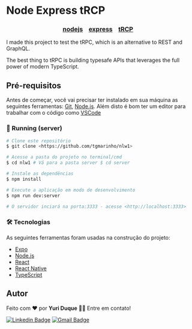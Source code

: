 # Node Express tRCP


<h3 align="center">  
	<a href="https://nodejs.org/en/">nodejs</a>&nbsp;&nbsp;&nbsp;
	<a href="https://expressjs.com/pt-br/">express</a>&nbsp;&nbsp;&nbsp;
	<a href="https://trpc.io/">tRCP</a> &nbsp;&nbsp;&nbsp;
</h3>  
<p>

I made this project to test the tRPC, which is an alternative to REST and GraphQL.

The best thing to tRPC is building typesafe APIs that leverages the full power of modern TypeScript.


## Pré-requisitos 

Antes de começar, você vai precisar ter instalado em sua máquina as seguintes ferramentas: [Git](https://git-scm.com), [Node.js](https://nodejs.org/en/). Além disto é bom ter um editor para trabalhar com o código como [VSCode](https://code.visualstudio.com/) 


### 🎲 Running (server)

```bash 
# Clone este repositório 
$ git clone <https://github.com/tgmarinho/nlw1> 

# Acesse a pasta do projeto no terminal/cmd 
$ cd nlw1 # Vá para a pasta server $ cd server 

# Instale as dependências 
$ npm install 

# Execute a aplicação em modo de desenvolvimento 
$ npm run dev:server 

# O servidor inciará na porta:3333 - acesse <http://localhost:3333> 
```

### 🛠 Tecnologias 

As seguintes ferramentas foram usadas na construção do projeto: 

- [Expo](https://expo.io/) 
- [Node.js](https://nodejs.org/en/) 
- [React](https://pt-br.reactjs.org/) 
- [React Native](https://reactnative.dev/) 
- [TypeScript](https://www.typescriptlang.org/)


## Autor

Feito com ❤️ por <b>Yuri Duque</b> 👋🏽 Entre em contato!

[![Linkedin Badge](https://img.shields.io/badge/-Yuri_Duque-blue?style=flat-square&logo=Linkedin&logoColor=white&link=https://www.linkedin.com/in/yuri-duque/)](https://www.linkedin.com/in/yuri-duque/) [![Gmail Badge](https://img.shields.io/badge/-yurithielmann83@gmail.com-c14438?style=flat-square&logo=Gmail&logoColor=white&link=mailto:tgmarinho@gmail.com)](mailto:yuri.thielmann83@gmail.com)




